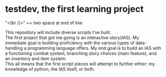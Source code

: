 testdev, the first learning project
=======
"<(br /)>" == two space at end of line
  
This repository will include diverse scripts I've built.  
The first project that got me going is an interactive story(IAS). My immediate goal is building proficiency with the various types of data-handling a programming language offers. My end goal is to build an IAS with a functioning combat system, branching story choices (main feature), and an inventory and item system.  
This all means that the first script pieces will attempt to further either: my knowledge of python, the IAS itself, or both.
